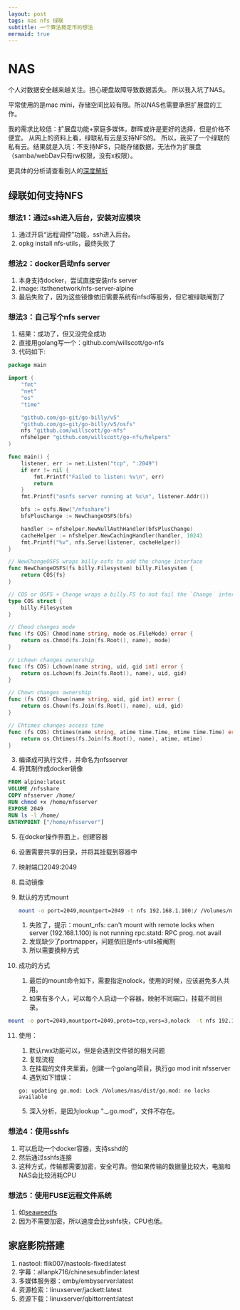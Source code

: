 ```yaml
---
layout: post
tags: nas nfs 绿联
subtitle: 一个算法稳定币的想法
mermaid: true
---
```


# NAS

个人对数据安全越来越关注。担心硬盘故障导致数据丢失。
所以我入坑了NAS。

平常使用的是mac mini，存储空间比较有限。所以NAS也需要承担扩展盘的工作。

我的需求比较低：扩展盘功能+家庭多媒体。群晖或许是更好的选择，但是价格不便宜。
从网上的资料上看，绿联私有云是支持NFS的。
所以，我买了一个绿联的私有云。结果就是入坑：不支持NFS，只能存储数据，无法作为扩展盘（samba/webDav只有rw权限，没有x权限）。

更具体的分析请查看别人的[深度解析](https://fast.v2ex.com/t/991945)

## 绿联如何支持NFS

### 想法1：通过ssh进入后台，安装对应模块

1. 通过开启“远程调控”功能，ssh进入后台。
2. opkg install nfs-utils，最终失败了

### 想法2：docker启动nfs server

1. 本身支持docker，尝试直接安装nfs server
2. image: itsthenetwork/nfs-server-alpine
3. 最后失败了，因为这些镜像依旧需要系统有nfsd等服务，但它被绿联阉割了

### 想法3：自己写个nfs server

1. 结果：成功了，但又没完全成功
2. 直接用golang写一个：github.com/willscott/go-nfs
3. 代码如下:

```go
package main

import (
	"fmt"
	"net"
	"os"
	"time"

	"github.com/go-git/go-billy/v5"
	"github.com/go-git/go-billy/v5/osfs"
	nfs "github.com/willscott/go-nfs"
	nfshelper "github.com/willscott/go-nfs/helpers"
)

func main() {
	listener, err := net.Listen("tcp", ":2049")
	if err != nil {
		fmt.Printf("Failed to listen: %v\n", err)
		return
	}
	fmt.Printf("osnfs server running at %s\n", listener.Addr())

	bfs := osfs.New("/nfsshare")
	bfsPlusChange := NewChangeOSFS(bfs)

	handler := nfshelper.NewNullAuthHandler(bfsPlusChange)
	cacheHelper := nfshelper.NewCachingHandler(handler, 1024)
	fmt.Printf("%v", nfs.Serve(listener, cacheHelper))
}

// NewChangeOSFS wraps billy osfs to add the change interface
func NewChangeOSFS(fs billy.Filesystem) billy.Filesystem {
	return COS{fs}
}

// COS or OSFS + Change wraps a billy.FS to not fail the `Change` interface.
type COS struct {
	billy.Filesystem
}

// Chmod changes mode
func (fs COS) Chmod(name string, mode os.FileMode) error {
	return os.Chmod(fs.Join(fs.Root(), name), mode)
}

// Lchown changes ownership
func (fs COS) Lchown(name string, uid, gid int) error {
	return os.Lchown(fs.Join(fs.Root(), name), uid, gid)
}

// Chown changes ownership
func (fs COS) Chown(name string, uid, gid int) error {
	return os.Chown(fs.Join(fs.Root(), name), uid, gid)
}

// Chtimes changes access time
func (fs COS) Chtimes(name string, atime time.Time, mtime time.Time) error {
	return os.Chtimes(fs.Join(fs.Root(), name), atime, mtime)
}
```

3. 编译成可执行文件，并命名为nfsserver
4. 将其制作成docker镜像

```Dockerfile
FROM alpine:latest
VOLUME /nfsshare
COPY nfsserver /home/
RUN chmod +x /home/nfsserver
EXPOSE 2049
RUN ls -l /home/
ENTRYPOINT ["/home/nfsserver"]
```

5. 在docker操作界面上，创建容器
6. 设置需要共享的目录，并将其挂载到容器中
7. 映射端口2049:2049
8. 启动镜像
9. 默认的方式mount

    ```bash
    mount -o port=2049,mountport=2049 -t nfs 192.168.1.100:/ /Volumes/nfs
    ```
    1. 失败了，提示：mount_nfs: can't mount with remote locks when server (192.168.1.100) is not running rpc.statd: RPC prog. not avail
    2. 发现缺少了portmapper，问题依旧是nfs-utils被阉割
    3. 所以需要换种方式
10. 成功的方式
    1.  最后的mount命令如下，需要指定nolock，使用的时候，应该避免多人共用。
    2.  如果有多个人，可以每个人启动一个容器，映射不同端口，挂载不同目录。

```bash
mount -o port=2049,mountport=2049,proto=tcp,vers=3,nolock  -t nfs 192.168.1.100:/ /Volumes/nas
```

11. 使用：
    1.  默认rwx功能可以，但是会遇到文件锁的相关问题
    2.  复现流程
    3.  在挂载的文件夹里面，创建一个golang项目，执行go mod init nfsserver
    4.  遇到如下错误：

	```text
	go: updating go.mod: Lock /Volumes/nas/dist/go.mod: no locks available
	```

	5. 深入分析，是因为lookup "._.go.mod"，文件不存在。

### 想法4：使用sshfs

1. 可以启动一个docker容器，支持sshd的
2. 然后通过sshfs连接
3. 这种方式，传输都需要加密，安全可靠。但如果传输的数据量比较大，电脑和NAS会比较消耗CPU

### 想法5：使用FUSE远程文件系统

1. 如[seaweedfs](https://github.com/seaweedfs/seaweedfs)
2. 因为不需要加密，所以速度会比sshfs快，CPU也低。

## 家庭影院搭建

1. nastool: flik007/nastools-fixed:latest
2. 字幕：allanpk716/chinesesubfinder:latest
3. 多媒体服务器：emby/embyserver:latest
4. 资源检索：linuxserver/jackett:latest
5. 资源下载：linuxserver/qbittorrent:latest

